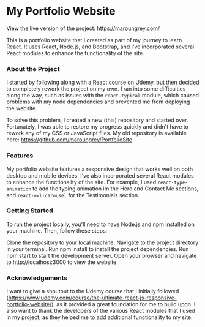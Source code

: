# My Portfolio Website
View the live version of the project: https://maroungrey.com/

This is a portfolio website that I created as part of my journey to learn React. It uses React, Node.js, and Bootstrap, and I've incorporated several React modules to enhance the functionality of the site.

### About the Project
I started by following along with a React course on Udemy, but then decided to completely rework the project on my own. I ran into some difficulties along the way, such as issues with the `react-typical` module, which caused problems with my node dependencies and prevented me from deploying the website.

To solve this problem, I created a new (this) repository and started over. Fortunately, I was able to restore my progress quickly and didn't have to rework any of my CSS or JavaScript files. My old repository is available here: https://github.com/maroungrey/PortfolioSite

### Features
My portfolio website features a responsive design that works well on both desktop and mobile devices. I've also incorporated several React modules to enhance the functionality of the site. For example, I used `react-type-animation` to add the typing animation im the Hero and Contact Me sections, and `react-owl-carousel` for the Testimonials section.

### Getting Started
To run the project locally, you'll need to have Node.js and npm installed on your machine. Then, follow these steps:

Clone the repository to your local machine.
Navigate to the project directory in your terminal.
Run npm install to install the project dependencies.
Run npm start to start the development server.
Open your browser and navigate to http://localhost:3000 to view the website.

### Acknowledgements
I want to give a shoutout to the Udemy course that I initially followed (https://www.udemy.com/course/the-ultimate-react-js-responsive-portfolio-website/), as it provided a great foundation for me to build upon. I also want to thank the developers of the various React modules that I used in my project, as they helped me to add additional functionality to my site.
